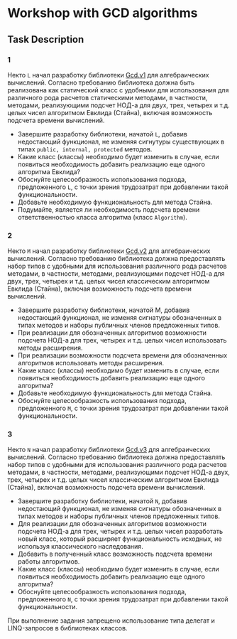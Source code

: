 # Workshop with GCD algorithms

## Task Description

### 1
Некто `L` начал разработку библиотеки [Gcd.v1](\Gcd.v1) для алгебраических вычислений. Согласно требованию библиотека должна быть реализована как статический класс с удобными для использования для различного рода расчетов статическими методами, в частности, методами, реализующими подсчет НОД-а для двух, трех, четырех и т.д. целых чисел алгоритмом Евклида (Стайна), включая возможность подсчета времени вычислений.
- Завершите разработку библиотеки, начатой `L`, добавив недостающий функционал, не изменяя сигнутуры существующих в типах `public, internal, protected` методов.
- Какие класс (классы) необходимо будет изменить в случае, если появиться необходимость добавить реализацию еще одного алгоритма Евклида?
- Обоснуйте целесообразность использования подхода, предложенного `L`, с точки зрения трудозатрат при добавлении такой функциональности.
- Добавьте необходимую функциональность для метода Стайна.
- Подумайте, является ли необходимость подсчета времени ответственностью класса алгоритма (класс `Algorithm`).

### 2
Некто `M` начал разработку библиотеки [Gcd.v2](\Gcd.v2) для алгебраических вычислений. Согласно требованию библиотека должна предоставлять набор типов с удобными для использования различного рода расчетов методами, в частности, методами, реализующими подсчет НОД-а для двух, трех, четырех и т.д. целых чисел классическим алгоритмом Евклида (Стайна), включая возможность подсчета времени вычислений. 
- Завершите разработку библиотеки, начатой M, добавив недостающий функционал, не изменяя сигнатуры обозначенных в типах методов и наборы публичных членов предложенных типов.
- При реализации для обозначенных алгоритмов возможности подсчета НОД-а для трех, четырех и т.д. целых чисел использовать методы расширения.
- При реализации возможности подсчета времени для обозначенных алгоритмов использовать методы расширения.
- Какие класс (классы) необходимо будет изменить в случае, если появиться необходимость добавить реализацию еще одного алгоритма? 
- Добавьте необходимую функциональность для метода Стайна.
- Обоснуйте целесообразность использования подхода, предложенного `M`, с точки зрения трудозатрат при добавлении такой функциональности.

### 3
Некто `N` начал разработку библиотеки [Gcd.v3](\Gcd.v3) для алгебраических вычислений. Согласно требованию библиотека должна предоставлять набор типов с удобными для использования различного рода расчетов методами, в частности, методами, реализующими подсчет НОД-а двух, трех, четырех и т.д. целых чисел классическим алгоритмом Евклида (Стайна), включая возможность подсчета времени вычислений.
- Завершите разработку библиотеки, начатой `N`, добавив недостающий функционал, не изменяя сигнатуры обозначенных в типах методов и наборы публичных членов предложенных типов.
- Для реализации для обозначенных алгоритмов возможности подсчета НОД-а для трех, четырех и т.д. целых чисел разработать новый класс, который расширяет функциональность исходных, не используя классического наследования.
- Добавить в полученный класс возможность подсчета времени работы алгоритмов.
- Какие класс (классы) необходимо будет изменить в случае, если появиться необходимость добавить реализацию еще одного алгоритма?
- Обоснуйте целесообразность использования подхода, предложенного `N`, с точки зрения трудозатрат при добавлении такой функциональности.

При выполнение задания запрещено использование типа делегат и LINQ-запросов в библиотеках классов.
